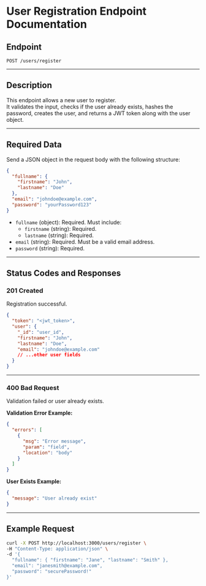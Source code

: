 # User Registration Endpoint Documentation

## Endpoint

`POST /users/register`

---

## Description

This endpoint allows a new user to register.  
It validates the input, checks if the user already exists, hashes the password, creates the user, and returns a JWT token along with the user object.

---

## Required Data

Send a JSON object in the request body with the following structure:

```json
{
  "fullname": {
    "firstname": "John",
    "lastname": "Doe"
  },
  "email": "johndoe@example.com",
  "password": "yourPassword123"
}
```

- `fullname` (object): Required. Must include:
  - `firstname` (string): Required.
  - `lastname` (string): Required.
- `email` (string): Required. Must be a valid email address.
- `password` (string): Required.

---

## Status Codes and Responses

### 201 Created

Registration successful.

```json
{
  "token": "<jwt_token>",
  "user": {
    "_id": "user_id",
    "firstname": "John",
    "lastname": "Doe",
    "email": "johndoe@example.com"
    // ...other user fields
  }
}
```

---

### 400 Bad Request

Validation failed or user already exists.

**Validation Error Example:**
```json
{
  "errors": [
    {
      "msg": "Error message",
      "param": "field",
      "location": "body"
    }
  ]
}
```

**User Exists Example:**
```json
{
  "message": "User already exist"
}
```

---

## Example Request

```bash
curl -X POST http://localhost:3000/users/register \
-H "Content-Type: application/json" \
-d '{
  "fullname": { "firstname": "Jane", "lastname": "Smith" },
  "email": "janesmith@example.com",
  "password": "securePassword!"
}'
```